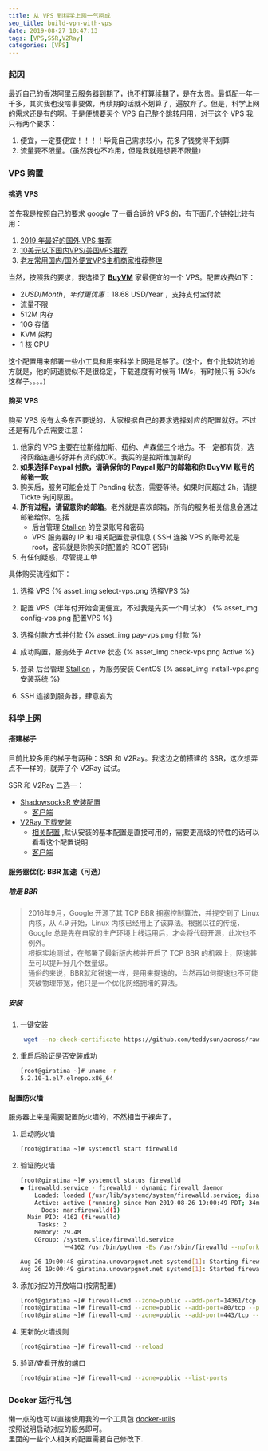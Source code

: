 ```yaml
---
title: 从 VPS 到科学上网一气呵成
seo_title: build-vpn-with-vps
date: 2019-08-27 10:47:13
tags: [VPS,SSR,V2Ray]
categories: [VPS]
---
```


### 起因

最近自己的香港阿里云服务器到期了，也不打算续期了，是在太贵。最低配一年一千多，其实我也没啥事要做，再续期的话就不划算了，遍放弃了。但是，科学上网的需求还是有的啊。于是便想要买个 VPS 自己整个跳转用用，对于这个 VPS 我只有两个要求：

1. 便宜，一定要便宜！！！！毕竟自己需求较小，花多了钱觉得不划算
2. 流量要不限量。（虽然我也不咋用，但是我就是想要不限量）

### VPS 购置
#### 挑选 VPS
首先我是按照自己的要求 google 了一番合适的 VPS 的，有下面几个链接比较有用：
1. [2019 年最好的国外 VPS 推荐](https://www.10besty.com/best-vps-hosting-services/)
2. [10美元以下国内VPS/美国VPS推荐](https://www.vpser.net/ten-dollars-vps)
3. [老左常用国内/国外便宜VPS主机商家推荐整理](https://www.laozuo.org/myvps)

当然，按照我的要求，我选择了 [**BuyVM**](https://my.frantech.ca/aff.php?aff=3157) 家最便宜的一个 VPS。配置收费如下：

- $2 USD/Month，年付更优惠：$18.68 USD/Year ，支持支付宝付款
- 流量不限
- 512M 内存
- 10G 存储
- KVM 架构
- 1 核 CPU

这个配置用来部署一些小工具和用来科学上网是足够了。(这个，有个比较坑的地方就是，他的网速貌似不是很稳定，下载速度有时候有 1M/s，有时候只有 50k/s 这样子。。。。)

<!-- more -->

#### 购买 VPS

购买 VPS 没有太多东西要说的，大家根据自己的要求选择对应的配置就好。不过还是有几个点需要注意：

1. 他家的 VPS 主要在拉斯维加斯、纽约、卢森堡三个地方。不一定都有货，选择网络连通较好并有货的就OK。我买的是拉斯维加斯的
2. **如果选择 Paypal 付款，请确保你的 Paypal 账户的邮箱和你 BuyVM 账号的邮箱一致**
3. 购买后，服务可能会处于 Pending 状态，需要等待。如果时间超过 2h，请提 Tickte 询问原因。
4. **所有过程，请留意你的邮箱**。老外就是喜欢邮箱，所有的服务相关信息会通过邮箱给你。包括
    - 后台管理 [Stallion](https://manage.buyvm.net) 的登录账号和密码
    - VPS 服务器的 IP 和 相关配置登录信息 ( SSH 连接 VPS 的账号就是 root，密码就是你购买时配置的 ROOT 密码)
5. 有任何疑惑，尽管提工单

具体购买流程如下：

1. 选择 VPS
   {% asset_img select-vps.png 选择VPS %}

2. 配置 VPS（半年付开始会更便宜，不过我是先买一个月试水）
   {% asset_img config-vps.png 配置VPS %}

3. 选择付款方式并付款
   {% asset_img pay-vps.png 付款 %}

4. 成功购置，服务处于 Active 状态
   {% asset_img check-vps.png Active %}

5. 登录 后台管理 [Stallion](https://manage.buyvm.net) ，为服务安装 CentOS
   {% asset_img install-vps.png 安装系统 %}

6. SSH 连接到服务器，肆意妄为

### 科学上网
#### 搭建梯子
目前比较多用的梯子有两种：SSR 和 V2Ray。我这边之前搭建的 SSR，这次想弄点不一样的，就弄了个 V2Ray 试试。

SSR 和 V2Ray 二选一：

- [ShadowsocksR 安装配置](https://www.zfl9.com/ssr.html)
  - [客户端](https://ssr.tools/175)
- [V2Ray 下载安装](https://www.v2ray.com/chapter_00/install.html)
  - [相关配置](https://www.v2ray.com/chapter_02/01_overview.html) ,默认安装的基本配置是直接可用的，需要更高级的特性的话可以看看这个配置说明
  - [客户端](https://www.v2ray.com/awesome/tools.html)

#### 服务器优化: BBR 加速（可选）
##### 啥是 BBR
>  2016年9月，Google 开源了其 TCP BBR 拥塞控制算法，并提交到了 Linux 内核，从 4.9 开始，Linux 内核已经用上了该算法。根据以往的传统，Google 总是先在自家的生产环境上线运用后，才会将代码开源，此次也不例外。  
根据实地测试，在部署了最新版内核并开启了 TCP BBR 的机器上，网速甚至可以提升好几个数量级。  
通俗的来说，BBR就和锐速一样，是用来提速的，当然再如何提速也不可能突破物理带宽，他只是一个优化网络拥堵的算法。

##### 安装
1. 一键安装
   ```bash
    wget --no-check-certificate https://github.com/teddysun/across/raw/master/bbr.sh && chmod +x bbr.sh && ./bbr.sh
   ```
2. 重启后验证是否安装成功
    ```bash
    [root@giratina ~]# uname -r
    5.2.10-1.el7.elrepo.x86_64
    ```

#### 配置防火墙
服务器上来是需要配置防火墙的，不然相当于裸奔了。

1. 启动防火墙
    ```bash
    [root@giratina ~]# systemctl start firewalld
    ```
2. 验证防火墙
    ```bash
    [root@giratina ~]# systemctl status firewalld
    ● firewalld.service - firewalld - dynamic firewall daemon
        Loaded: loaded (/usr/lib/systemd/system/firewalld.service; disabled; vendor preset: enabled)
        Active: active (running) since Mon 2019-08-26 19:00:49 PDT; 34min ago
          Docs: man:firewalld(1)
      Main PID: 4162 (firewalld)
         Tasks: 2
        Memory: 29.4M
        CGroup: /system.slice/firewalld.service
                └─4162 /usr/bin/python -Es /usr/sbin/firewalld --nofork --nopid

    Aug 26 19:00:48 giratina.unovarpgnet.net systemd[1]: Starting firewalld - dynamic firewall daemon...
    Aug 26 19:00:49 giratina.unovarpgnet.net systemd[1]: Started firewalld - dynamic firewall daemon.
    ```
3. 添加对应的开放端口(按需配置)
    ```bash
    [root@giratina ~]# firewall-cmd --zone=public --add-port=14361/tcp --permanent
    [root@giratina ~]# firewall-cmd --zone=public --add-port=80/tcp --permanent
    [root@giratina ~]# firewall-cmd --zone=public --add-port=443/tcp --permanent
    ```
4. 更新防火墙规则
    ```bash
    [root@giratina ~]# firewall-cmd --reload
    ```
5. 验证/查看开放的端口
    ```bash
    [root@giratina ~]# firewall-cmd --zone=public --list-ports
    ```

### Docker 运行礼包

懒一点的也可以直接使用我的一个工具包 [docker-utils](https://github.com/vioao/docker-utils)  
按照说明启动对应的服务即可。  
里面的一些个人相关的配置需要自己修改下.